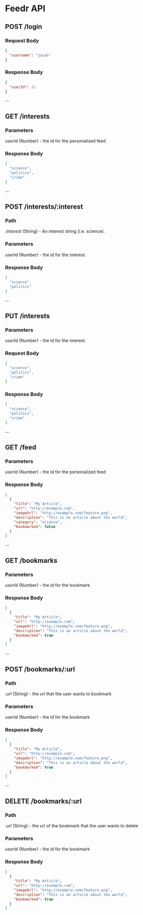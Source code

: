# Feedr API

## POST /login

### Request Body

```json
{
  "username": "jacob"
}
```

### Response Body

```json
{
  "userId": 21
}
```

--

## GET /interests

### Parameters

*userId* (Number) - the id for the personalized feed

### Response Body

```json
[
  "science",
  "politics",
  "crime"
]
```

--

## POST /interests/:interest

### Path

*:interest* (String) - An interest string (i.e. science).

### Parameters

*userId* (Number) - the id for the interest.

### Response Body

```json
[
  "science",
  "politics"
]
```

--

## PUT /interests

### Parameters

*userId* (Number) - the id for the interest.

### Request Body

```json
[
  "science",
  "politics",
  "crime"
]
```

### Response Body

```json
[
  "science",
  "politics",
  "crime"
]
```

--

## GET /feed

### Parameters

*userId* (Number) - the id for the personalized feed

### Response Body

```json
[
  {
    "title": "My Article",
    "url": "http://example.com",
    "imageUrl": "http://example.com/feature.png",
    "description": "This is an article about the world",
    "category": "science",
    "bookmarked": false
  }
]
```

--

## GET /bookmarks

### Parameters

*userId* (Number) - the id for the bookmark

### Response Body

```json
[
  {
    "title": "My Article",
    "url": "http://example.com",
    "imageUrl": "http://example.com/feature.png",
    "description": "This is an article about the world",
    "bookmarked": true
  }
]
```

--

## POST /bookmarks/:url

### Path

*:url* (String) - the url that the user wants to bookmark

### Parameters

*userId* (Number) - the id for the bookmark

### Response Body

```json
[
  {
    "title": "My Article",
    "url": "http://example.com",
    "imageUrl": "http://example.com/feature.png",
    "description": "This is an article about the world",
    "bookmarked": true
  }
]
```

--

## DELETE /bookmarks/:url

### Path

*:url* (String) - the url of the bookmark that the user wants to delete

### Parameters

*userId* (Number) - the id for the bookmark

### Response Body

```json
[
  {
    "title": "My Article",
    "url": "http://example.com",
    "imageUrl": "http://example.com/feature.png",
    "description": "This is an article about the world",
    "bookmarked": true
  }
]
```
